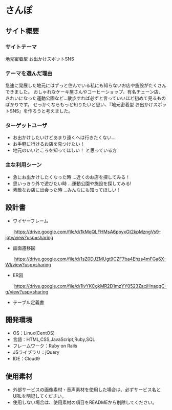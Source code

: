 # さんぽ

## サイト概要
### サイトテーマ
地元密着型 お出かけスポットSNS

### テーマを選んだ理由
急速に発展した地元にはずっと住んでいる私にも知らないお店や施設がたくさんできました。
おしゃれなケーキ屋さんやコーヒーショップ、有名チェーン店、きれいになった運動公園など…散歩すれば必ずと言っていいほど初めて見るものばかりです。
せっかくならもっと知りたいと思い、『地元密着型 お出かけスポットSNS』を作ろうと考えました。

### ターゲットユーザ
* お出かけしたいけどあまり遠くへは行きたくない…
* お手軽に行けるお店を見つけたい！
* 地元のいいところを知ってほしい！
と思っている方

### 主な利用シーン
* 急にお出かけしたくなった時 …近くのお店を探してみる！
* 思いっきり外で遊びたい時 …運動公園や施設を探してみる!
* 素敵なお店に出会った時 …みんなにも知ってほしい！

## 設計書
* ワイヤーフレーム

　　https://drive.google.com/file/d/1kMqQLFHMsA6ppyxGt2kpMzngVs9-jqty/view?usp=sharing
* 画面遷移図

　　https://drive.google.com/file/d/1sZ0DJZMUgt9CZF7ba4Ehzs4mFGa6X-Wl/view?usp=sharing
* ER図

　　https://drive.google.com/file/d/1lvYKCgkMR2D1mzYY0523ZaciHnaqqC-g/view?usp=sharing
* テーブル定義書



## 開発環境
- OS：Linux(CentOS)
- 言語：HTML,CSS,JavaScript,Ruby,SQL
- フレームワーク：Ruby on Rails
- JSライブラリ：jQuery
- IDE：Cloud9

## 使用素材
- 外部サービスの画像素材・音声素材を使用した場合は、必ずサービス名とURLを明記してください。
- 使用しない場合は、使用素材の項目をREADMEから削除してください。